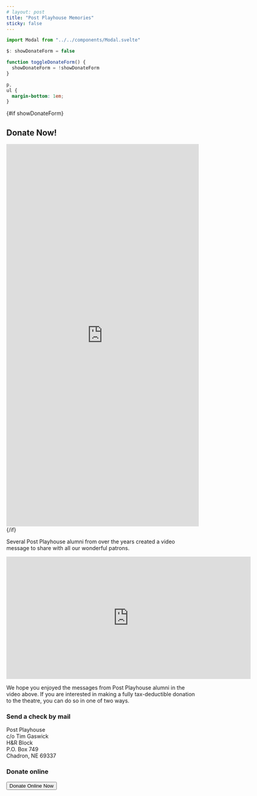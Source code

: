 ```yaml
---
# layout: post
title: "Post Playhouse Memories"
sticky: false
---
```


```js exec
import Modal from "../../components/Modal.svelte"

$: showDonateForm = false

function toggleDonateForm() {
  showDonateForm = !showDonateForm
}
```

```css style
p,
ul {
  margin-bottom: 1em;
}
```

{#if showDonateForm}
<Modal on:close={toggleDonateForm}>

  <h2 class="h2">Donate Now!</h2>

  <iframe title="Donate to Post Playhouse" name='ELEOForm' id='ELEOForm' style='width:100%;min-width:320px;max-width:900px;min-height:1000px;border-width:0px;border-style:none;' scrolling='no' src='https://www.eleoonline.net/Pages/WebForms/Mobile/ShowFormMobile.aspx?id=f790c257-b67f-4508-9ff9-0fc3a16f04d2&linkto=670' ></iframe>
</Modal>
{/if}

Several Post Playhouse alumni from over the years created a video message to share with all our wonderful patrons.

<iframe src="https://player.vimeo.com/video/428506727" class="m-auto max-w-full my-4" width="640" height="320" frameborder="0" allow="autoplay; fullscreen" allowfullscreen></iframe>

We hope you enjoyed the messages from Post Playhouse alumni in the video above. If you are interested in making a fully tax-deductible donation to the theatre, you can do so in one of two ways.

<div class="flex w-full justify-around">

<div>

### Send a check by mail

Post Playhouse  
c/o Tim Gaswick  
H&R Block  
P.O. Box 749  
Chadron, NE 69337

</div>
<div>

### Donate online

<div class="text-center my-4">
  <button class="btn btn-p" on:click={toggleDonateForm}>Donate Online Now</button>
</div>

</div>
</div>

